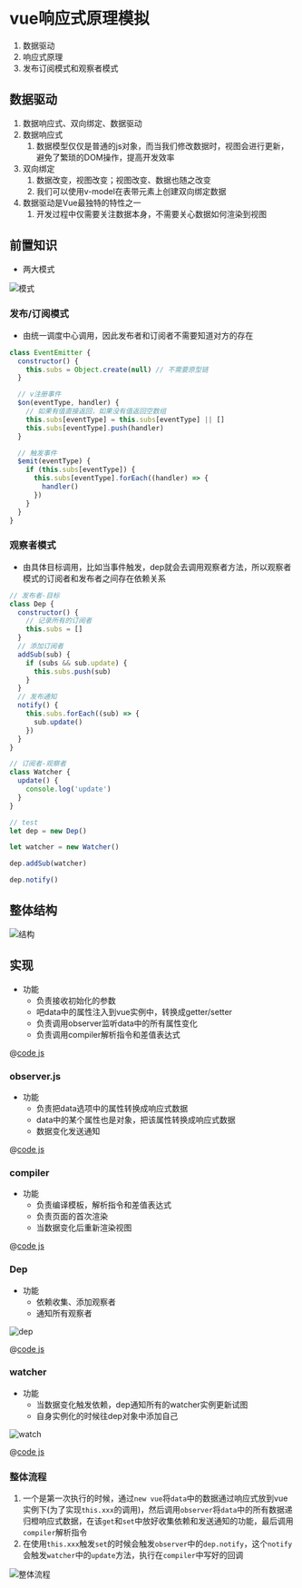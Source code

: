 # vue响应式原理模拟

1. 数据驱动
2. 响应式原理
3. 发布订阅模式和观察者模式

## 数据驱动

1. 数据响应式、双向绑定、数据驱动
2. 数据响应式
   1. 数据模型仅仅是普通的js对象，而当我们修改数据时，视图会进行更新，避免了繁琐的DOM操作，提高开发效率
3. 双向绑定
   1. 数据改变，视图改变；视图改变、数据也随之改变
   2. 我们可以使用v-model在表带元素上创建双向绑定数据
4. 数据驱动是Vue最独特的特性之一
   1. 开发过程中仅需要关注数据本身，不需要关心数据如何渲染到视图


## 前置知识

- 两大模式

![模式](../../images/1.png)

### 发布/订阅模式
- 由统一调度中心调用，因此发布者和订阅者不需要知道对方的存在

```js
class EventEmitter {
  constructor() {
    this.subs = Object.create(null) // 不需要原型链
  }

  // v注册事件
  $on(eventType, handler) {
    // 如果有值直接返回，如果没有值返回空数组
    this.subs[eventType] = this.subs[eventType] || []
    this.subs[eventType].push(handler)
  }

  // 触发事件
  $emit(eventType) {
    if (this.subs[eventType]) {
      this.subs[eventType].forEach((handler) => {
        handler()
      })
    }
  }
}

```

### 观察者模式
- 由具体目标调用，比如当事件触发，dep就会去调用观察者方法，所以观察者模式的订阅者和发布者之间存在依赖关系

```js
// 发布者-目标
class Dep {
  constructor() {
    // 记录所有的订阅者
    this.subs = []
  }
  // 添加订阅者
  addSub(sub) {
    if (subs && sub.update) {
      this.subs.push(sub)
    }
  }
  // 发布通知
  notify() {
    this.subs.forEach((sub) => {
      sub.update()
    })
  }
}

// 订阅者-观察者
class Watcher {
  update() {
    console.log('update')
  }
}

// test
let dep = new Dep()

let watcher = new Watcher()

dep.addSub(watcher)

dep.notify()

```

## 整体结构

![结构](../../images/2.png)


## 实现

- 功能
  - 负责接收初始化的参数
  - 吧data中的属性注入到vue实例中，转换成getter/setter
  - 负责调用observer监听data中的所有属性变化
  - 负责调用compiler解析指令和差值表达式

@[code js](../reactive/js/minivue.js)

### observer.js

- 功能
  - 负责把data选项中的属性转换成响应式数据
  - data中的某个属性也是对象，把该属性转换成响应式数据
  - 数据变化发送通知


@[code js](../reactive/js/observer.js)
### compiler

- 功能
  - 负责编译模板，解析指令和差值表达式
  - 负责页面的首次渲染
  - 当数据变化后重新渲染视图

@[code js](../reactive/js/compiler.js)
### Dep
- 功能
  - 依赖收集、添加观察者
  - 通知所有观察者

![dep](../../images/3.png)

@[code js](../reactive/js/Dep.js)

### watcher

- 功能
  - 当数据变化触发依赖，dep通知所有的watcher实例更新试图
  - 自身实例化的时候往dep对象中添加自己

![watch](../../images/4.png)

@[code js](../reactive/js/watcher.js)

### 整体流程

1. 一个是第一次执行的时候，通过`new vue`将`data`中的数据通过响应式放到vue实例下(为了实现`this.xxx`的调用)，然后调用`observer`将`data`中的所有数据递归橙响应式数据，在该`get`和`set`中放好收集依赖和发送通知的功能，最后调用`compiler`解析指令
2. 在使用`this.xxx`触发`set`的时候会触发`observer`中的`dep.notify`，这个`notify`会触发`watcher`中的`update`方法，执行在`compiler`中写好的回调

![整体流程](../../images/5.png)
